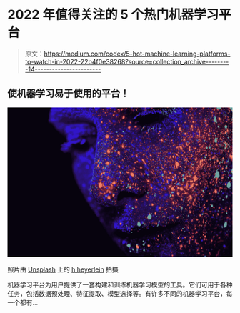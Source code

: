 # 2022 年值得关注的 5 个热门机器学习平台

> 原文：<https://medium.com/codex/5-hot-machine-learning-platforms-to-watch-in-2022-22b4f0e38268?source=collection_archive---------14----------------------->

## 使机器学习易于使用的平台！

![](img/1825016905ca8aa90c32de9f89957998.png)

照片由 [Unsplash](https://unsplash.com?utm_source=medium&utm_medium=referral) 上的 [h heyerlein](https://unsplash.com/@heyerlein?utm_source=medium&utm_medium=referral) 拍摄

机器学习平台为用户提供了一套构建和训练机器学习模型的工具。它们可用于各种任务，包括数据预处理、特征提取、模型选择等。有许多不同的机器学习平台，每一个都有…